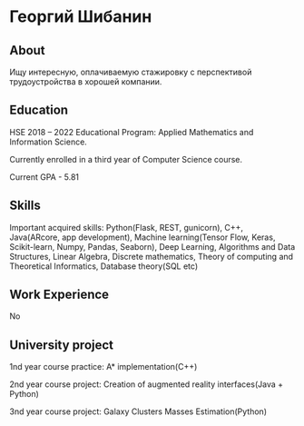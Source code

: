 # Георгий Шибанин

## About

Ищу интересную, оплачиваемую стажировку с перспективой трудоустройства в хорошей компании.

## Education

HSE
2018 – 2022
Educational Program: Applied Mathematics and Information Science.

Currently enrolled in a third year of Computer Science course.

Current GPA - 5.81

## Skills

Important acquired skills: Python(Flask, REST, gunicorn), C++, Java(ARcore, app development), Machine learning(Tensor Flow, Keras, Scikit-learn, Numpy, Pandas, Seaborn), Deep Learning,  Algorithms and Data Structures, Linear Algebra, Discrete mathematics, Theory of computing and Theoretical Informatics, Database theory(SQL etc)


## Work Experience

No

## University project

1nd year course practice:
A* implementation(C++)

2nd year course project:
Creation of augmented reality interfaces(Java + Python)

3nd year course project:
Galaxy Clusters Masses Estimation(Python)

